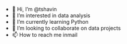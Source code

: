 - 👋 Hi, I’m @tshavin
- 👀 I’m interested in data analysis
- 🌱 I’m currently learning Python
- 💞️ I’m looking to collaborate on data projects
- 📫 How to reach me inmail

<!---
tshavin/tshavin is a ✨ special ✨ repository because its `README.md` (this file) appears on your GitHub profile.
You can click the Preview link to take a look at your changes.
--->
